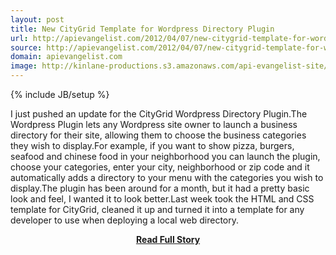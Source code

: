 ```yaml
---
layout: post
title: New CityGrid Template for Wordpress Directory Plugin
url: http://apievangelist.com/2012/04/07/new-citygrid-template-for-wordpress-directory-plugin/
source: http://apievangelist.com/2012/04/07/new-citygrid-template-for-wordpress-directory-plugin/
domain: apievangelist.com
image: http://kinlane-productions.s3.amazonaws.com/api-evangelist-site/blog/wordpress-logo.png
---
```

{% include JB/setup %}<p>I just pushed an update for the&nbsp;CityGrid Wordpress Directory Plugin.The Wordpress Plugin lets any Wordpress site owner to launch a business directory for their site, allowing them to choose the business categories they wish to display.For example, if you want to show pizza, burgers, seafood and chinese food in your neighborhood you can launch the plugin, choose your categories, enter your city, neighborhood or zip code and it automatically adds a directory to your menu with the categories you wish to display.The plugin has been around for a month, but it had a pretty basic look and feel, I wanted it to look better.Last week took the HTML and CSS template for&nbsp;CityGrid, cleaned it up and turned it into a&nbsp;template for any developer to use when deploying a local web directory.</p>
<center><p><a href="http://apievangelist.com/2012/04/07/new-citygrid-template-for-wordpress-directory-plugin/" style='padding:25px; font-sze:18px; font-weight: bold;'>Read Full Story</a></p></center>
